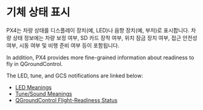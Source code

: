 # 기체 상태 표시

PX4는 차량 상태를 디스플레이 장치(예, LED)나 음향 장치(예, 부저)로 표시합니다.
차량 상태 정보에는 차량 보정 여부, SD 카드 장착 여부, 위치 잠금 장치 여부, 접근 안전성 여부, 시동 여부 및 비행 준비 여부 등이 포함됩니다.

In addition, PX4 provides more fine-grained information about readiness to fly in QGroundControl.

The LED, tune, and GCS notifications are linked below:

- [LED Meanings](../getting_started/led_meanings.md)
- [Tune/Sound Meanings](../getting_started/tunes.md)
- [QGroundControl Flight-Readiness Status](../flying/pre_flight_checks.md)